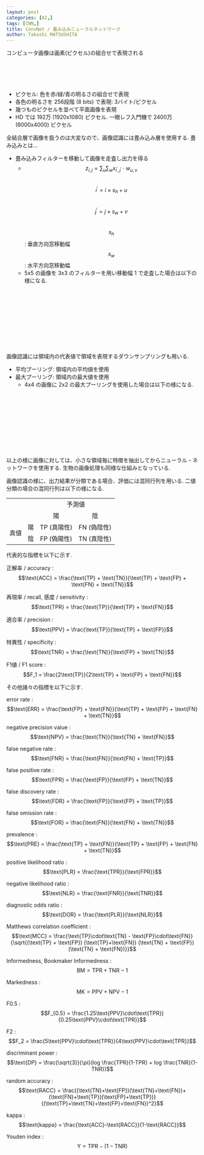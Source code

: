```yaml
---
layout: post
categories: [AI,]
tags: [CNN,]
title: ConvNet / 畳み込みニューラルネットワーク
author: Takashi MATSUSHITA
---
```


コンピュータ画像は画素(ピクセル)の組合せで表現される

<div align="center">
<svg xmlns="http://www.w3.org/2000/svg" width="270" height="60" viewBox="0 0 90 20">
  {% include figures/RGB_image.svg %}
</svg>
</div>

* ピクセル: 色を赤/緑/青の明るさの組合せで表現
* 各色の明るさを 256段階 (8 bits) で表現: 3バイト/ピクセル
* 幾つものピクセルを並べて平面画像を表現
* HD では 192万 (1920x1080) ピクセル. 一眼レフ入門機で 2400万 (6000x4000) ピクセル

全結合層で画像を扱うのは大変なので、画像認識には畳み込み層を使用する. 畳み込みとは...

* 畳み込みフィルターを移動して画像を走査し出力を得る
  * $$z_{i,j} = \sum_{u}\sum_{w} x_{i^\prime, j^\prime}\cdot w_{u,v}$$<br/>
    $$i^\prime = i \times s_h + u$$<br/>
    $$j^\prime = j \times s_w + v$$<br/>
    $$s_h$$: 垂直方向窓移動幅<br/>
    $$s_w$$: 水平方向窓移動幅
  * 5x5 の画像を 3x3 のフィルターを用い移動幅 1 で走査した場合は以下の様になる.

<div align="center">
<svg xmlns="http://www.w3.org/2000/svg" width="400" height="150" viewBox="0 0 400 150">
  {% include figures/convolution.svg %}
</svg>
</div>

画像認識には領域内の代表値で領域を表現するダウンサンプリングも用いる.
* 平均プーリング: 領域内の平均値を使用
* 最大プーリング: 領域内の最大値を使用
  * 4x4 の画像に 2x2 の最大プーリングを使用した場合は以下の様になる.

<div align="center">
<svg xmlns="http://www.w3.org/2000/svg" width="300" height="150" viewBox="0 0 300 150">
  {% include figures/maxpooling.svg %}
</svg>
</div>

以上の様に画像に対しては、小さな領域毎に特徴を抽出してからニューラル・ネットワークを使用する. 生物の画像処理も同様な仕組みとなっている.

画像認識の様に、出力結果が分類である場合、評価には混同行列を用いる. 二値分類の場合の混同行列は以下の様になる.

<table>
  <tr>
    <td></td><td></td><td colspan="2" style="text-align: center">予測値</td>
  </tr>
  <tr>
    <td></td><td></td><td style="text-align: center">陽</td><td style="text-align: center">陰</td>
  </tr>
  <tr>
    <td rowspan="2" style="text-align: center">真値</td><td style="text-align: center">陽</td><td style="text-align: center">TP (真陽性)</td><td style="text-align: center">FN (偽陰性)</td>
  </tr>
  <tr>
    <td style="text-align: center">陰</td><td style="text-align: center">FP (偽陽性)</td><td style="text-align: center">TN (真陰性)</td>
  </tr>
</table>

代表的な指標を以下に示す.

正解率 / accuracy
: $$\text{ACC} = \frac{\text{TP} + \text{TN}}{\text{TP} + \text{FP} + \text{FN} + \text{TN}}$$

再現率 / recall, 感度 / sensitivity
: $$\text{TPR} = \frac{\text{TP}}{\text{TP} + \text{FN}}$$

適合率 / precision
: $$\text{PPV} = \frac{\text{TP}}{\text{TP} + \text{FP}}$$

特異性 / specificity
: $$\text{TNR} = \frac{\text{TN}}{\text{FP} + \text{TN}}$$

F1値 / F1 score
: $$F_1 = \frac{2\text{TP}}{2\text{TP} + \text{FP} + \text{FN}}$$


その他諸々の指標を以下に示す.

error rate
: $$\text{ERR} = \frac{\text{FP} + \text{FN}}{\text{TP} + \text{FP} + \text{FN} + \text{TN}}$$

negative precision value
: $$\text{NPV} = \frac{\text{TN}}{\text{TN} + \text{FN}}$$

false negative rate
: $$\text{FNR} = \frac{\text{FN}}{\text{FN} + \text{TP}}$$

false positive rate
: $$\text{FPR} = \frac{\text{FP}}{\text{FP} + \text{TN}}$$

false discovery rate
: $$\text{FDR} = \frac{\text{FP}}{\text{FP} + \text{TP}}$$

false omission rate
: $$\text{FOR} = \frac{\text{FN}}{\text{FN} + \text{TN}}$$

prevalence
: $$\text{PRE} = \frac{\text{TP} + \text{FN}}{\text{TP} + \text{FP} + \text{FN} + \text{TN}}$$

positive likelihood ratio
: $$\text{PLR} = \frac{\text{TPR}}{\text{FPR}}$$

negative likelihood ratio
: $$\text{NLR} = \frac{\text{FNR}}{\text{TNR}}$$

diagnostic odds ratio
: $$\text{DOR} = \frac{\text{PLR}}{\text{NLR}}$$

Matthews correlation coefficient
: $$\text{MCC} = \frac{\text{TP}\cdot\text{TN} - \text{FP}\cdot\text{FN}}{\sqrt{(\text{TP} + \text{FP}) (\text{TP}+\text{FN}) (\text{TN} + \text{FP}) (\text{TN} + \text{FN})}}$$

Informedness, Bookmaker Informedness
: $$\text{BM} = \text{TPR} + \text{TNR} - 1$$

Markedness
: $$\text{MK} = \text{PPV} + \text{NPV} - 1$$

F0.5
: $$F_{0.5} = \frac{1.25\text{PPV}\cdot\text{TPR}}{0.25\text{PPV}\cdot\text{TPR}}$$

F2
: $$F_2 = \frac{5\text{PPV}\cdot\text{TPR}}{4\text{PPV}\cdot\text{TPR}}$$

discriminant power
: $$\text{DP} = \frac{\sqrt{3}}{\pi}(log \frac{TPR}{1-TPR} + log \frac{TNR}{1-TNR})$$

random accuracy
: $$\text{RACC} = \frac{(\text{TN}+\text{FP})(\text{TN}+\text{FN})+(\text{FN}+\text{TP})(\text{FP}+\text{TP})}{(\text{TP}+\text{TN}+\text{FP}+\text{FN})^2}$$

kappa
: $$\text{kappa} = \frac{\text{ACC}-\text{RACC}}{1-\text{RACC}}$$

Youden index
: $$\text{Y} = \text{TPR}-(1-\text{TNR})$$

